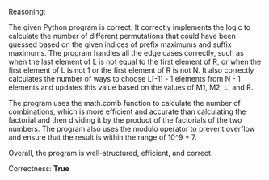 Reasoning: 

The given Python program is correct. It correctly implements the logic to calculate the number of different permutations that could have been guessed based on the given indices of prefix maximums and suffix maximums. The program handles all the edge cases correctly, such as when the last element of L is not equal to the first element of R, or when the first element of L is not 1 or the first element of R is not N. It also correctly calculates the number of ways to choose L[-1] - 1 elements from N - 1 elements and updates this value based on the values of M1, M2, L, and R.

The program uses the math.comb function to calculate the number of combinations, which is more efficient and accurate than calculating the factorial and then dividing it by the product of the factorials of the two numbers. The program also uses the modulo operator to prevent overflow and ensure that the result is within the range of 10^9 + 7.

Overall, the program is well-structured, efficient, and correct.

Correctness: **True**
